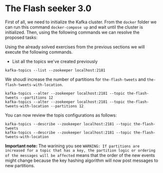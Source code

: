 # The Flash seeker 3.0

First of all, we need to initialize the Kafka cluster. From the ``docker`` folder we can run this command ``docker-compose up`` and wait until the cluster is initialized. Then, using the following commands we can resolve the proposed tasks:

Using the already solved exercises from the previous sections we will execute the following commands.

* List all the topics we've created previously

```
kafka-topics --list --zookeeper localhost:2181
```

We shoudl increase the number of partitions for ``the-flash-tweets`` and ``the-flash-tweets-with-location``.

```
kafka-topics --alter --zookeeper localhost:2181 --topic the-flash-tweets --partitions 12
kafka-topics --alter --zookeeper localhost:2181 --topic the-flash-tweets-with-location --partitions 12
```

You can now review the topis configurations as follows:

```
kafka-topics --describe --zookeeper localhost:2181 --topic the-flash-tweets
kafka-topics --describe --zookeeper localhost:2181 --topic the-flash-tweets-with-location
```

**Important note:** The warining you see ``WARNING: If partitions are increased for a topic that has a key, the partition logic or ordering of the messages will be affected`` means that the order of the new events might change because the key hashing algorithm will now post messages to new partitions.